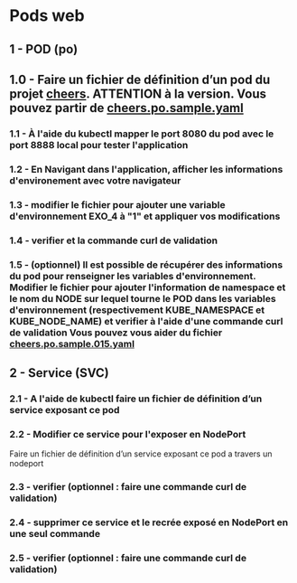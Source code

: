 # Pods web

## 1 - POD (po)

## 1.0 - Faire un fichier de définition d’un pod du projet [cheers](https://hub.docker.com/r/kanedafromparis/cheers/). ATTENTION à la version. Vous pouvez partir de [cheers.po.sample.yaml](cheers.po.sample.yaml)

### 1.1 - À l'aide du kubectl mapper le port 8080 du pod avec le port 8888 local pour tester l'application 

### 1.2 - En Navigant dans l'application, afficher les informations d'environement avec votre navigateur

### 1.3 - modifier le fichier pour ajouter une variable d'environnement EXO_4 à "1" et appliquer vos modifications

### 1.4 - verifier et la commande curl de validation

### 1.5 - (optionnel) Il est possible de récupérer des informations du pod pour renseigner les variables d'environnement. Modifier le fichier pour ajouter l'information de namespace et le nom du NODE sur lequel tourne le POD dans les variables d'environnement (respectivement KUBE_NAMESPACE et KUBE_NODE_NAME) et verifier à l'aide d'une commande curl de validation Vous pouvez vous aider du fichier [cheers.po.sample.015.yaml](cheers.po.sample.015.yaml) 

## 2 - Service (SVC)

### 2.1 - A l'aide de kubectl faire un fichier de définition d’un service exposant ce pod

### 2.2 - Modifier ce service pour l'exposer en NodePort

Faire un fichier de définition d’un service exposant ce pod a travers un nodeport

### 2.3 - verifier (optionnel : faire une commande curl de validation)

### 2.4 - supprimer ce service et le recrée exposé en NodePort en une seul commande

### 2.5 - verifier (optionnel : faire une commande curl de validation)
